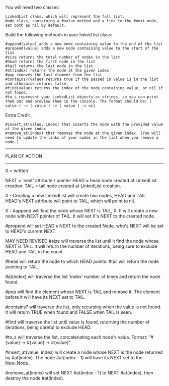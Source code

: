 You will need two classes:

    LinkedList class, which will represent the full list.
    Node class, containing a #value method and a link to the #next_node, set both as nil by default.

Build the following methods in your linked list class:

    #append(value) adds a new node containing value to the end of the list
    #prepend(value) adds a new node containing value to the start of the list
    #size returns the total number of nodes in the list
    #head returns the first node in the list
    #tail returns the last node in the list
    #at(index) returns the node at the given index
    #pop removes the last element from the list
    #contains?(value) returns true if the passed in value is in the list and otherwise returns false.
    #find(value) returns the index of the node containing value, or nil if not found.
    #to_s represent your LinkedList objects as strings, so you can print them out and preview them in the console. The format should be: ( value ) -> ( value ) -> ( value ) -> nil

Extra Credit

    #insert_at(value, index) that inserts the node with the provided value at the given index
    #remove_at(index) that removes the node at the given index. (You will need to update the links of your nodes in the list when you remove a node.)

********************************************************************************
PLAN OF ACTION
********************************************************************************

X = written

NEXT = 'next' attribute / pointer
HEAD = head node created at LinkedList creation.
TAIL = tail node created at LinkedList creation.

X - Creating a new LinkedList will create two nodes, HEAD and TAIL. HEAD's NEXT attribute will point to TAIL, which will point to nil.

X - #append will find the node whose NEXT is TAIL, X. It will create a new node with NEXT pointer of TAIL.
  It will set X's NEXT to the created node.

#prepend will set HEAD's NEXT to the created Node, who's NEXT will be set to HEAD's current NEXT.

MAY NEED REVISED
#size will traverse the list until it find the node whose NEXT is TAIL. It will return the number of iterations, being sure to exclude HEAD and TAIL in the count.

#head will return the node to which HEAD points. #tail will return the node pointing to TAIL.

#at(index) will traverse the list 'index' number of times and return the node found.

#pop will find the element whose NEXT is TAIL and remove it. The element before it will have its NEXT set to TAIL.

#contains? will traverse the list, only recursing when the value is not found. It will return TRUE when found and FALSE when TAIL is seen.

#find will traverse the list until value is found, returning the number of iterations, being careful to exclude HEAD.

#to_s will traverse the list, concatenating each node's value. Format: "#{value} -> #{value} -> #{value}"

#insert_at(value, index) will create a node whose NEXT is the node returned by #at(index). The node #at(index - 1) will have its NEXT set to the New_Node.

#remove_at(index) will set NEXT #at(index - 1) to NEXT #at(index), then destroy the node #at(index).